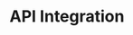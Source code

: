 ---
title: API Integration
excerpt: ''
deprecated: false
hidden: false
metadata:
  title: ''
  description: ''
  robots: index
next:
  description: ''
---